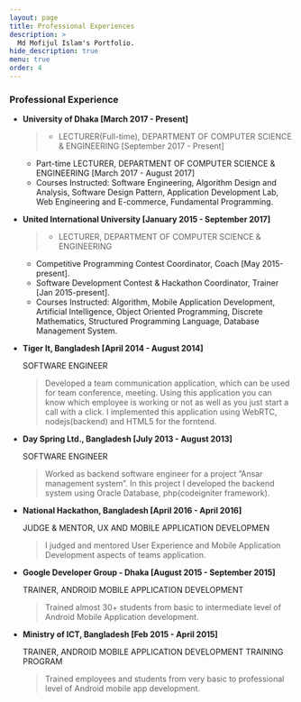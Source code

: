 ```yaml
---
layout: page
title: Professional Experiences
description: >
  Md Mofijul Islam's Portfolio.
hide_description: true
menu: true
order: 4
---
```


### Professional Experience
* **University of Dhaka  [March 2017 - Present]**

  >* LECTURER(Full-time), DEPARTMENT OF COMPUTER SCIENCE & ENGINEERING [September 2017 - Present]
  * Part-time LECTURER, DEPARTMENT OF COMPUTER SCIENCE & ENGINEERING [March 2017 - August 2017]
  * Courses Instructed: Software Engineering, Algorithm Design and Analysis, Software Design Pattern, Application Development Lab, Web Engineering and E-commerce, Fundamental Programming.

* **United International University  [January 2015 - September 2017]**

  >* LECTURER, DEPARTMENT OF COMPUTER SCIENCE & ENGINEERING
  * Competitive Programming Contest Coordinator, Coach [May 2015-present].
  * Software Development Contest & Hackathon Coordinator, Trainer [Jan 2015-present].
  * Courses Instructed: Algorithm, Mobile Application Development, Artificial Intelligence, Object Oriented Programming, Discrete Mathematics, Structured Programming Language, Database Management System.

* **Tiger It, Bangladesh  [April 2014 - August 2014]**

  SOFTWARE ENGINEER

  > Developed a team communication application, which can be used for team conference, meeting. Using this application you can know which employee is working or not as well as you just start a call with a click. I implemented this application using WebRTC, nodejs(backend) and HTML5 for the forntend.

* **Day Spring Ltd., Bangladesh  [July 2013 - August 2013]**

  SOFTWARE ENGINEER

  >Worked as backend software engineer for a project ”Ansar management system”. In this project I developed the backend system using Oracle Database, php(codeigniter framework).

* **National Hackathon, Bangladesh  [April 2016 - April 2016]**

  JUDGE & MENTOR, UX AND MOBILE APPLICATION DEVELOPMEN

  >I judged and mentored User Experience and Mobile Application Development aspects of teams application.

* **Google Developer Group - Dhaka  [August 2015 - September 2015]**

  TRAINER, ANDROID MOBILE APPLICATION DEVELOPMENT

  >Trained almost 30+ students from basic to intermediate level of Android Mobile Application development.

* **Ministry of ICT, Bangladesh  [Feb 2015 - April 2015]**

  TRAINER, ANDROID MOBILE APPLICATION DEVELOPMENT TRAINING PROGRAM

  >Trained employees and students from very basic to professional level of Android mobile app development.
